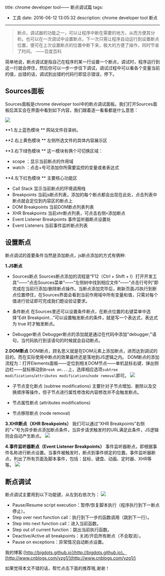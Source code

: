 title: chrome developer tool—— 断点调试篇
tags:
  - 工具
date: 2016-06-12 13:05:32
description: chrome developer tool 断点
---

> 断点，调试器的功能之一，可以让程序中断在需要的地方，从而方便其分析。也可以在一次调试中设置断点，下一次只需让程序自动运行到设置断点位置，便可在上次设置断点的位置中断下来，极大的方便了操作，同时节省了时间。 ——百度百科

简单地说，断点调试是指自己在程序的某一行设置一个断点，调试时，程序运行到这一行就会停住，然后你可以一步一步往下调试，调试过程中可以看各个变量当前的值，出错的话，调试到出错的代码行即显示错误，停下。

<!-- more -->

## Sources面板
Sources面板是chrome developer tool中的断点调试面板。我们打开Sources面板后其实会在界面中看到如下内容，我们跟着逐一看看都是什么意思：

![](/images/201601/sourcesPanel.png)

**1.左上蓝色模块 **
网站文件目录树。

**2.右上黄色模块 **
左侧所选文件的具体内容展示区

**3.右下绿色模块 **
这一模块有俩个可切换区域：
+ scope ：显示当前断点的作用域
+ watch ：点击+号可添加你所需要监控的变量或者表达式

**4.左下红色模块 **
主要核心功能区
+ Call Stack 显示当前断点的环境调用栈
+ Breakpoints 当前js断点列表，添加的每个断点都会出现在此处，点击列表中断点就会定位到内容区的断点上
+ DOM Breakpoints 当前DOM断点列表列表
+ XHR Breakpoints 当前xhr断点列表，可点击右侧`+`添加断点
+ Event Listener Breakpoints 事件监听器断点设置处
+ Event Listeners 当前事件监听断点列表


## 设置断点
断点调试的首要条件当然是添加断点，js断点添加的方式有俩种:

**1.JS断点**
+ Sources断点
Sources断点添加的流程是“F12（Ctrl + Shift + I）打开开发工具”——“点击Sources菜单”——“左侧树中找到相应文件”——“点击行号列”即完成在当前行添加/删除断点操作。当断点添加完毕后，刷新页面JS执行到断点位置停住，在Sources界面会看到当前作用域中所有变量和值，只需对每个值进行验证即可完成我们题设验证要求。
 - 条件断点
    在Sources里还可以设置条件断点，在断点位置的右键菜单中选择“Edit Breakpoint...”可以设置触发断点的条件，就是写一个表达式，表达式为 true 时才触发断点。

+ Debugger断点
Debugger断点的添加就是通过在代码中添加"debugger;"语句，当代码执行到该语句的时候就会自动断点。

**2.DOM断点**
DOM断点，顾名思义就是在DOM元素上添加断点，进而达到调试的目的。而在实际使用中断点的效果最终还是落地到JS逻辑之内。
DOM断点的添加流程为：打开Elements面板——定位到相关DOM节点——单机鼠标右键，弹出侧边栏——鼠标移动到`Break on...`上，选择相应选项`subtree modifications`/`attributes modifications`/`node removal`即可。
![](/images/201601/domBreak.png)

+ 子节点变化断点 (subtree modifications)
主要针对子节点增加、删除以及交换顺序等操作，但子节点进行属性修改和内容修改并不会触发断点。

+ 节点属性断点 (attributes modifications)

+ 节点移除断点 (node removal)

**3.XHR断点（XHR Breakpoints）**
我们可以通过“XHR Breakpoints”右侧的“+”号为异步断点添加断点条件，当异步请求触发时的URL满足此条件，JS逻辑则会自动产生断点。
![](/images/201601/xhrdebug.gif)

**4.事件监听器断点（Event Listener Breakpoints）**
事件监听器断点，即根据事件名称进行断点设置。当事件被触发时，断点到事件绑定的位置。事件监听器断点，列出了所有页面及脚本事件，包括：鼠标、键盘、动画、定时器、XHR等等。
![](/images/201601/eventdebug.gif)

## 断点调试
断点调试主要用到以下功能键，从左到右依次为：
![](/images/201601/debuger.png)
+ Pause/Resume script execution：暂停/恢复脚本执行（程序执行到下一断点停止）。
+ Step over next function call：执行到下一步的函数调用（跳到下一行）。
+ Step into next function call：进入当前函数。
+ Step out of current function：跳出当前执行函数。
+ Deactive/Active all breakpoints：关闭/开启所有断点（不会取消）。
+ Pause on exceptions：异常情况自动断点设置。


我的博客:[http://bigdots.github.io](http://bigdots.github.io)、[http://www.cnblogs.com/yzg1/](http://www.cnblogs.com/yzg1/)



如果觉得本文不错的话，帮忙点击下面的推荐哦,谢谢！
